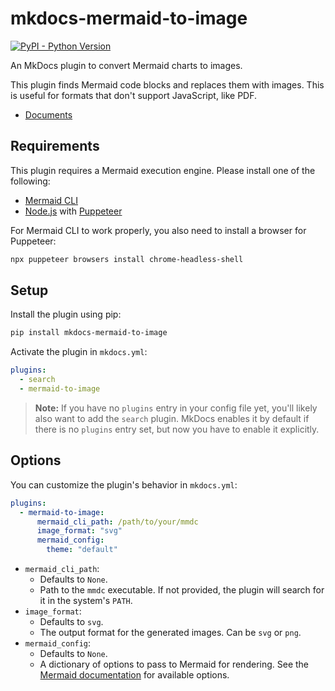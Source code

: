 # mkdocs-mermaid-to-image

[![PyPI - Python Version][python-image]][pypi-link]

An MkDocs plugin to convert Mermaid charts to images.

This plugin finds Mermaid code blocks and replaces them with images. This is useful for formats that don't support JavaScript, like PDF.

- [Documents](https://thankful-beach-0f331f600.1.azurestaticapps.net/)

## Requirements

This plugin requires a Mermaid execution engine. Please install one of the following:

-   [Mermaid CLI](https://github.com/mermaid-js/mermaid-cli)
-   [Node.js](https://nodejs.org/) with [Puppeteer](https://pptr.dev/)

For Mermaid CLI to work properly, you also need to install a browser for Puppeteer:

```bash
npx puppeteer browsers install chrome-headless-shell
```

## Setup

Install the plugin using pip:

```bash
pip install mkdocs-mermaid-to-image
```

Activate the plugin in `mkdocs.yml`:

```yaml
plugins:
  - search
  - mermaid-to-image
```

> **Note:** If you have no `plugins` entry in your config file yet, you'll likely also want to add the `search` plugin. MkDocs enables it by default if there is no `plugins` entry set, but now you have to enable it explicitly.

## Options

You can customize the plugin's behavior in `mkdocs.yml`:

```yaml
plugins:
  - mermaid-to-image:
      mermaid_cli_path: /path/to/your/mmdc
      image_format: "svg"
      mermaid_config:
        theme: "default"
```

-   `mermaid_cli_path`:
    -   Defaults to `None`.
    -   Path to the `mmdc` executable. If not provided, the plugin will search for it in the system's `PATH`.
-   `image_format`:
    -   Defaults to `svg`.
    -   The output format for the generated images. Can be `svg` or `png`.
-   `mermaid_config`:
    -   Defaults to `None`.
    -   A dictionary of options to pass to Mermaid for rendering. See the [Mermaid documentation](https://mermaid.js.org/config/schema-docs/config.html) for available options.

[pypi-link]: https://pypi.org/project/mkdocs-mermaid-to-image/
[python-image]: https://img.shields.io/pypi/pyversions/mkdocs-mermaid-to-image?logo=python&logoColor=aaaaaa&labelColor=333333
